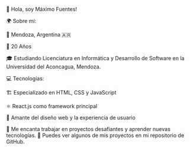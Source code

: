 👋 Hola, soy Máximo Fuentes!

🌍 Sobre mí:

  📍 Mendoza, Argentina 🇦🇷

  🎂 20 Años

  🎓 Estudiando Licenciatura en Informática y Desarrollo de Software en la Universidad del Aconcagua, Mendoza.

💻 Tecnologías:

  🏗️ Especializado en HTML, CSS y JavaScript

  ⚛️ React.js como framework principal

🎨 Amante del diseño web y la experiencia de usuario

🔹 Me encanta trabajar en proyectos desafiantes y aprender nuevas tecnologías.
🔹 Puedes ver algunos de mis proyectos en mi repositorio de GitHub.
